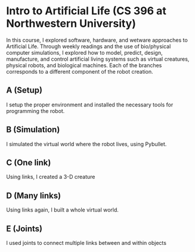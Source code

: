 # Intro to Artificial Life (CS 396 at Northwestern University)

In this course, I explored software, hardware, and wetware approaches to Artificial Life. Through weekly readings and the use of bio/physical computer simulations, I explored how to model, predict, design, manufacture, and control artificial living systems such as virtual creatures, physical robots, and biological machines. Each of the branches corresponds to a different component of the robot creation. 

## A (Setup)
I setup the proper environment and installed the necessary tools for programming the robot.

## B (Simulation)
I simulated the virtual world where the robot lives, using Pybullet. 

## C (One link)
Using links, I created a 3-D creature

## D (Many links)
Using links again, I built a whole virtual world. 

## E (Joints)
I used joints to connect multiple links between and within objects
